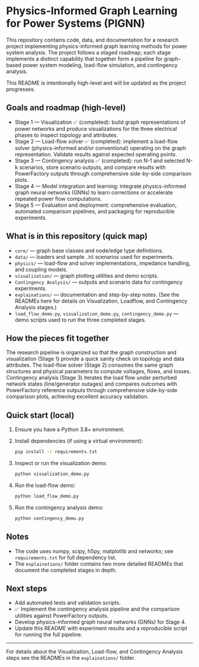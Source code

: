# Physics-Informed Graph Learning for Power Systems (PIGNN)

This repository contains code, data, and documentation for a research project implementing physics-informed graph learning methods for power system analysis. The project follows a staged roadmap; each stage implements a distinct capability that together form a pipeline for graph-based power system modeling, load-flow simulation, and contingency analysis.

This README is intentionally high-level and will be updated as the project progresses.

## Goals and roadmap (high-level)

- Stage 1 — Visualization ✅ (completed): build graph representations of power networks and produce visualizations for the three electrical phases to inspect topology and attributes.
- Stage 2 — Load-flow solver ✅ (completed): implement a load-flow solver (physics-informed and/or conventional) operating on the graph representation. Validate results against expected operating points.
- Stage 3 — Contingency analysis ✅ (completed): run N-1 and selected N-k scenarios, store scenario outputs, and compare results with PowerFactory outputs through comprehensive side-by-side comparison plots.
- Stage 4 — Model integration and learning: integrate physics-informed graph neural networks (GNNs) to learn corrections or accelerate repeated power flow computations.
- Stage 5 — Evaluation and deployment: comprehensive evaluation, automated comparison pipelines, and packaging for reproducible experiments.

## What is in this repository (quick map)

- `core/` — graph base classes and node/edge type definitions.
- `data/` — loaders and sample `.h5` scenarios used for experiments.
- `physics/` — load-flow and solver implementations, impedance handling, and coupling models.
- `visualization/` — graph plotting utilities and demo scripts.
- `Contingency Analysis/` — outputs and scenario data for contingency experiments.
- `explainations/` — documentation and step-by-step notes. (See the READMEs here for details on Visualization, Loadflow, and Contingency Analysis stages.)
- `load_flow_demo.py`, `visualization_demo.py`, `contingency_demo.py` — demo scripts used to run the three completed stages.

## How the pieces fit together

The research pipeline is organized so that the graph construction and visualization (Stage 1) provide a quick sanity check on topology and data attributes. The load-flow solver (Stage 2) consumes the same graph structures and physical parameters to compute voltages, flows, and losses. Contingency analysis (Stage 3) iterates the load flow under perturbed network states (line/generator outages) and compares outcomes with PowerFactory reference outputs through comprehensive side-by-side comparison plots, achieving excellent accuracy validation.

## Quick start (local)

1. Ensure you have a Python 3.8+ environment.
2. Install dependencies (if using a virtual environment):

   ```bash
   pip install -r requirements.txt
   ```

3. Inspect or run the visualization demo:

   ```bash
   python visualization_demo.py
   ```

4. Run the load-flow demo:

   ```bash
   python load_flow_demo.py
   ```

5. Run the contingency analysis demo:

   ```bash
   python contingency_demo.py
   ```

## Notes
- The code uses numpy, scipy, h5py, matplotlib and networkx; see `requirements.txt` for full dependency list.
- The `explainations/` folder contains two more detailed READMEs that document the completed stages in depth.

## Next steps

- Add automated tests and validation scripts.
- ✅ Implement the contingency analysis pipeline and the comparison utilities against PowerFactory outputs.
- Develop physics-informed graph neural networks (GNNs) for Stage 4.
- Update this README with experiment results and a reproducible script for running the full pipeline.

---

For details about the Visualization, Load-flow, and Contingency Analysis steps see the READMEs in the `explainations/` folder.